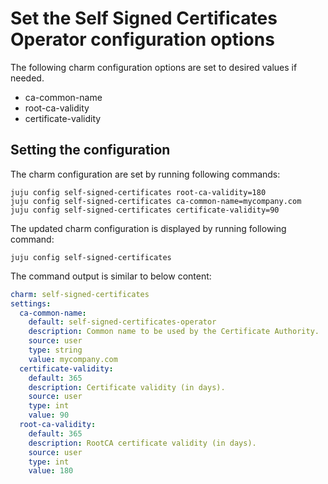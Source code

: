 # Set the Self Signed Certificates Operator configuration options

The following charm configuration options are set to desired values if needed.

- ca-common-name
- root-ca-validity
- certificate-validity

## Setting the configuration

The charm configuration are set by running following commands:

```shell
juju config self-signed-certificates root-ca-validity=180
juju config self-signed-certificates ca-common-name=mycompany.com
juju config self-signed-certificates certificate-validity=90
```

The updated charm configuration is displayed by running following command:
```shell
juju config self-signed-certificates
```

The command output is similar to below content:

```yaml
charm: self-signed-certificates
settings: 
  ca-common-name: 
    default: self-signed-certificates-operator
    description: Common name to be used by the Certificate Authority.
    source: user
    type: string
    value: mycompany.com
  certificate-validity: 
    default: 365
    description: Certificate validity (in days).
    source: user
    type: int
    value: 90
  root-ca-validity: 
    default: 365
    description: RootCA certificate validity (in days).
    source: user
    type: int
    value: 180
```